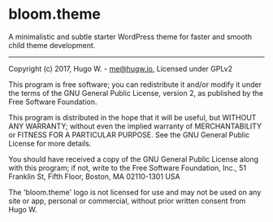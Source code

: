 # bloom.theme

A minimalistic and subtle starter WordPress theme for faster and smooth child theme development.

***

Copyright (c) 2017, Hugo W. - me@hugw.io, Licensed under GPLv2

This program is free software; you can redistribute it and/or modify
it under the terms of the GNU General Public License, version 2, as
published by the Free Software Foundation.

This program is distributed in the hope that it will be useful,
but WITHOUT ANY WARRANTY; without even the implied warranty of
MERCHANTABILITY or FITNESS FOR A PARTICULAR PURPOSE.  See the
GNU General Public License for more details.

You should have received a copy of the GNU General Public License
along with this program; if not, write to the Free Software
Foundation, Inc., 51 Franklin St, Fifth Floor, Boston, MA 02110-1301 USA

The 'bloom.theme' logo is not licensed for use and may not be used on any
site or app, personal or commercial, without prior written consent from Hugo W.
